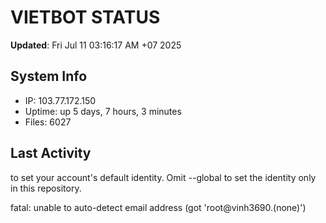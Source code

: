 # VIETBOT STATUS
**Updated**: Fri Jul 11 03:16:17 AM +07 2025

## System Info
- IP: 103.77.172.150
- Uptime: up 5 days, 7 hours, 3 minutes
- Files: 6027

## Last Activity

to set your account's default identity.
Omit --global to set the identity only in this repository.

fatal: unable to auto-detect email address (got 'root@vinh3690.(none)')
